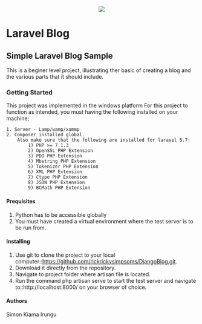 <p align="center"><img src="https://laravel.com/assets/img/components/logo-laravel.svg"></p>

# Laravel Blog 

## Simple Laravel Blog Sample 
This is a beginer level project, illustrating ther basic of creating a blog and the various parts that it should include.

### Getting Started
This project was implemented in the windows platform
For this project to function as intended, you must having the following installed on your machine;

    1. Server - Lamp/wamp/xammp
    2. Composer installed global.
        Also make sure that the following are installed for laravel 5.7:
            1) PHP >= 7.1.3
            2) OpenSSL PHP Extension
            3) PDO PHP Extension
            4) Mbstring PHP Extension
            5) Tokenizer PHP Extension
            6) XML PHP Extension
            7) Ctype PHP Extension
            8) JSON PHP Extension
            9) BCMath PHP Extension
            
#### Prequisites
  1) Python has to be accessible globally 
  2) You must have created a virtual environment where the test server is to be run from.
  
#### Installing
1) Use git to clone the project to your local computer::https://github.com/rickrickysimpsoms/DjangoBlog.git.
2) Download it directly from the repository.
3) Navigate to project folder where artisan file is located.
5) Run the command php artisan serve to start the test server and navigate to::http://localhost:8000/
    on your browser of choice.
    
#### Authors
Simon Kiama Irungu
